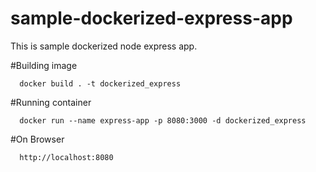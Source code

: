 # sample-dockerized-express-app

This is sample dockerized node express app.

#Building image

      docker build . -t dockerized_express

#Running container

      docker run --name express-app -p 8080:3000 -d dockerized_express

#On Browser

      http://localhost:8080
